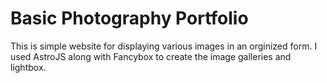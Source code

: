 # Basic Photography Portfolio
This is simple website for displaying various images in an orginized form. I used AstroJS along with Fancybox to create the image galleries and lightbox. 
